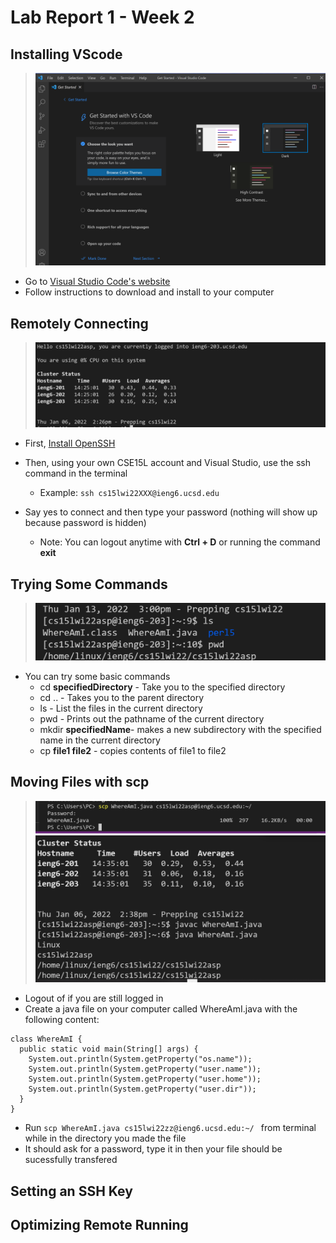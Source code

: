 Lab Report 1 - Week 2
=====================
Installing VScode
-----------------
> ![Image](lab1/install.PNG)
- Go to  [Visual Studio Code's website ](https://code.visualstudio.com)
- Follow instructions to download and install to your computer

Remotely Connecting
-------------------
> ![Image](lab1/remoteconnect.PNG)

- First, [Install OpenSSH](https://docs.microsoft.com/en-us/windows-server/administration/openssh/openssh_install_firstuse)

- Then, using your own CSE15L account and Visual Studio, use the ssh command in the terminal 
    - Example: `ssh cs15lwi22XXX@ieng6.ucsd.edu`
- Say yes to connect and then type your password (nothing will show up because password is hidden)
    - Note: You can logout anytime with __Ctrl + D__ or running the command __exit__


Trying Some Commands
--------------------
> ![Image](lab1/commands.PNG)
- You can try some basic commands
    - cd __specifiedDirectory__ - Take you to the specified directory
    - cd .. - Takes you to the parent directory
    - ls - List the files in the current directory 
    - pwd - Prints out the pathname of the current directory
    - mkdir __specifiedName__- makes a new subdirectory with the specified name in the current directory 
    - cp __file1 file2__ - copies contents of file1 to file2

Moving Files with scp
---------------------
> ![Image](lab1/moving1.PNG)
> ![Image](lab1/moving2.PNG)
 - Logout of if you are still logged in
 - Create a java file on your computer called WhereAmI.java with the following content: 
```
class WhereAmI {
  public static void main(String[] args) {
    System.out.println(System.getProperty("os.name"));
    System.out.println(System.getProperty("user.name"));
    System.out.println(System.getProperty("user.home"));
    System.out.println(System.getProperty("user.dir"));
  }
}
```
- Run `scp WhereAmI.java cs15lwi22zz@ieng6.ucsd.edu:~/ ` from terminal while in the directory you made the file
- It should ask for a password, type it in then your file should be sucessfully transfered





Setting an SSH Key
------------------

Optimizing Remote Running
-------------------------